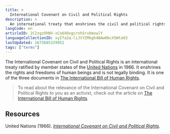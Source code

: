 ```yaml
---
title: >
  International Covenant on Civil and Political Rights
description: >
  An international treaty that enshrines the civil and political rights of human beings
langCode: en
articleID: 2C2zgzOhNV-xCo6XOxgcrnhSrvbmxwlY
languageCollectionID: xyIfa2q-liJtYZMkgh4BAwHbcX5Wta93
lastUpdated: 1673685329952
tags: ["terms"]
---
```


The International Covenant on Civil and Political Rights is an international treaty ratified by member states of the [United Nations](/united-nations) in 1966. It enshrines the rights and freedoms of human beings and is not legally binding. It is one of the three documents in [The International Bill of Human Rights](/rights/international-bill-of-human-rights).

> To read about the relevance of the International Covenant on Civil and Political Rights to you as an activist, check out the article on [The International Bill of Human Rights](/rights/international-bill-of-human-rights).

## Resources

United Nations (1966). [_International Covenant on Civil and Political Rights_](https://www.ohchr.org/en/professionalinterest/pages/ccpr.aspx).